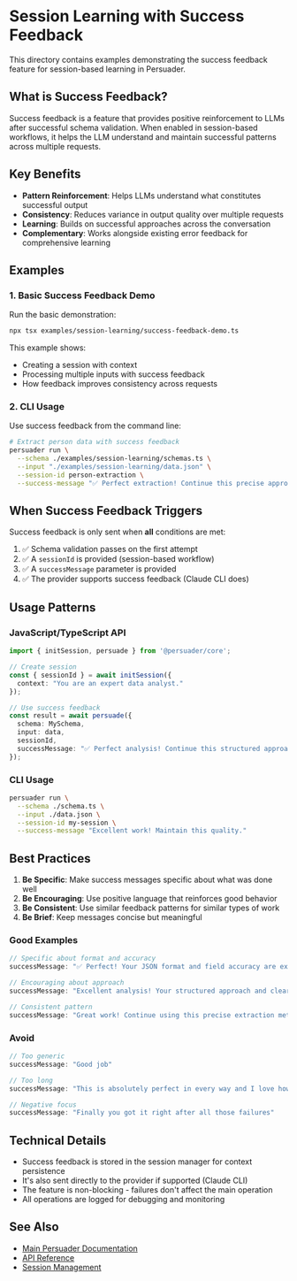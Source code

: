 # Session Learning with Success Feedback

This directory contains examples demonstrating the success feedback feature for session-based learning in Persuader.

## What is Success Feedback?

Success feedback is a feature that provides positive reinforcement to LLMs after successful schema validation. When enabled in session-based workflows, it helps the LLM understand and maintain successful patterns across multiple requests.

## Key Benefits

- **Pattern Reinforcement**: Helps LLMs understand what constitutes successful output
- **Consistency**: Reduces variance in output quality over multiple requests  
- **Learning**: Builds on successful approaches across the conversation
- **Complementary**: Works alongside existing error feedback for comprehensive learning

## Examples

### 1. Basic Success Feedback Demo

Run the basic demonstration:

```bash
npx tsx examples/session-learning/success-feedback-demo.ts
```

This example shows:
- Creating a session with context
- Processing multiple inputs with success feedback
- How feedback improves consistency across requests

### 2. CLI Usage

Use success feedback from the command line:

```bash
# Extract person data with success feedback
persuader run \
  --schema ./examples/session-learning/schemas.ts \
  --input "./examples/session-learning/data.json" \
  --session-id person-extraction \
  --success-message "✅ Perfect extraction! Continue this precise approach."
```

## When Success Feedback Triggers

Success feedback is only sent when **all** conditions are met:

1. ✅ Schema validation passes on the first attempt
2. ✅ A `sessionId` is provided (session-based workflow)
3. ✅ A `successMessage` parameter is provided
4. ✅ The provider supports success feedback (Claude CLI does)

## Usage Patterns

### JavaScript/TypeScript API

```typescript
import { initSession, persuade } from '@persuader/core';

// Create session
const { sessionId } = await initSession({
  context: "You are an expert data analyst."
});

// Use success feedback
const result = await persuade({
  schema: MySchema,
  input: data,
  sessionId,
  successMessage: "✅ Perfect analysis! Continue this structured approach."
});
```

### CLI Usage

```bash
persuader run \
  --schema ./schema.ts \
  --input ./data.json \
  --session-id my-session \
  --success-message "Excellent work! Maintain this quality."
```

## Best Practices

1. **Be Specific**: Make success messages specific about what was done well
2. **Be Encouraging**: Use positive language that reinforces good behavior  
3. **Be Consistent**: Use similar feedback patterns for similar types of work
4. **Be Brief**: Keep messages concise but meaningful

### Good Examples

```typescript
// Specific about format and accuracy
successMessage: "✅ Perfect! Your JSON format and field accuracy are exactly right."

// Encouraging about approach
successMessage: "Excellent analysis! Your structured approach and clear reasoning are ideal."

// Consistent pattern
successMessage: "Great work! Continue using this precise extraction method."
```

### Avoid

```typescript
// Too generic
successMessage: "Good job"

// Too long
successMessage: "This is absolutely perfect in every way and I love how you..." // (continues for paragraphs)

// Negative focus
successMessage: "Finally you got it right after all those failures"
```

## Technical Details

- Success feedback is stored in the session manager for context persistence
- It's also sent directly to the provider if supported (Claude CLI)
- The feature is non-blocking - failures don't affect the main operation
- All operations are logged for debugging and monitoring

## See Also

- [Main Persuader Documentation](../../README.md)
- [API Reference](../../API.md)
- [Session Management](../../docs/sessions.md)